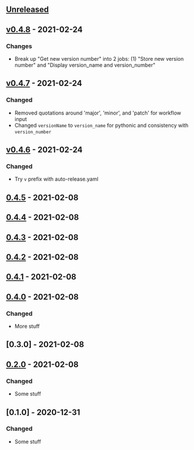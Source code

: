 ## [Unreleased]

## [v0.4.8] - 2021-02-24

### Changes

-   Break up "Get new version number" into 2 jobs:
    (1) "Store new version number" and "Display version_name and version_number"

## [v0.4.7] - 2021-02-24

### Changed

-   Removed quotations around 'major', 'minor', and 'patch' for workflow input
-   Changed `versionName` to `version_name` for pythonic and consistency with `version_number`

## [v0.4.6] - 2021-02-24

### Changed

-   Try `v` prefix with auto-release.yaml

## [0.4.5] - 2021-02-08

## [0.4.4] - 2021-02-08

## [0.4.3] - 2021-02-08

## [0.4.2] - 2021-02-08

## [0.4.1] - 2021-02-08

## [0.4.0] - 2021-02-08

### Changed

-   More stuff

## [0.3.0] - 2021-02-08

## [0.2.0] - 2021-02-08

### Changed

-   Some stuff

## [0.1.0] - 2020-12-31

### Changed

-   Some stuff

[Unreleased]: https://github.com/ericmjl/solid-octo-guac/compare/v0.4.8...HEAD

[v0.4.8]: https://github.com/ericmjl/solid-octo-guac/compare/v0.4.7...v0.4.8

[v0.4.7]: https://github.com/ericmjl/solid-octo-guac/compare/v0.4.6...v0.4.7

[v0.4.6]: https://github.com/ericmjl/solid-octo-guac/compare/v0.4.5...v0.4.6

[0.4.5]: https://github.com/ericmjl/solid-octo-guac/compare/v0.4.4...v0.4.5

[0.4.4]: https://github.com/ericmjl/solid-octo-guac/compare/v0.4.3...v0.4.4

[0.4.3]: https://github.com/ericmjl/solid-octo-guac/compare/v0.4.2...v0.4.3

[0.4.2]: https://github.com/ericmjl/solid-octo-guac/compare/v0.4.1...v0.4.2

[0.4.1]: https://github.com/ericmjl/solid-octo-guac/compare/v0.4.0...v0.4.1

[0.4.0]: https://github.com/ericmjl/solid-octo-guac/compare/v0.3.0...v0.4.0

[0.2.0]: https://github.com/ericmjl/solid-octo-guac/compare/minor...v0.2.0

[minor]: https://github.com/ericmjl/solid-octo-guac/compare/v0.1.0...minor
